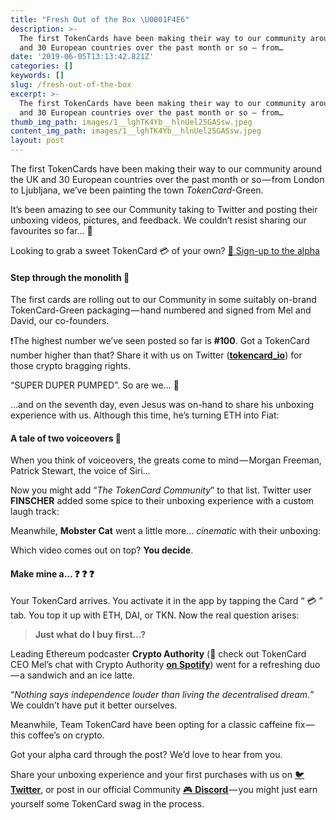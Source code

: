 ```yaml
---
title: "Fresh Out of the Box \U0001F4E6"
description: >-
  The first TokenCards have been making their way to our community around the UK
  and 30 European countries over the past month or so — from…
date: '2019-06-05T13:13:42.821Z'
categories: []
keywords: []
slug: /fresh-out-of-the-box
excerpt: >-
  The first TokenCards have been making their way to our community around the UK
  and 30 European countries over the past month or so — from…
thumb_img_path: images/1__lghTK4Yb__hlnUel25GASsw.jpeg
content_img_path: images/1__lghTK4Yb__hlnUel25GASsw.jpeg
layout: post
---
```



The first TokenCards have been making their way to our community around the UK and 30 European countries over the past month or so — from London to Ljubljana, we’ve been painting the town _TokenCard_\-Green.

It’s been amazing to see our Community taking to Twitter and posting their unboxing videos, pictures, and feedback. We couldn’t resist sharing our favourites so far… 👀

Looking to grab a sweet TokenCard 💳 of your own? [📩 Sign-up to the alpha](https://tokencard.io/alpha/)

#### Step through the monolith 🚶

The first cards are rolling out to our Community in some suitably on-brand TokenCard-Green packaging — hand numbered and signed from Mel and David, our co-founders.

❗️The highest number we’ve seen posted so far is **#100**. Got a TokenCard number higher than that? Share it with us on Twitter ([**tokencard\_io**](https://twitter.com/tokencard_io)) for those crypto bragging rights.

“SUPER DUPER PUMPED”. So are we… 💪

…and on the seventh day, even Jesus was on-hand to share his unboxing experience with us. Although this time, he’s turning ETH into Fiat:

#### A tale of two voiceovers 📣

When you think of voiceovers, the greats come to mind — Morgan Freeman, Patrick Stewart, the voice of Siri…

Now you might add “_The TokenCard Community_” to that list. Twitter user **FINSCHER** added some spice to their unboxing experience with a custom laugh track:

Meanwhile, **Mobster Cat** went a little more… _cinematic_ with their unboxing:

Which video comes out on top? **You decide**.

#### Make mine a… ❓ ❓ ❓

Your TokenCard arrives. You activate it in the app by tapping the Card “ 💳 ” tab. You top it up with ETH, DAI, or TKN. Now the real question arises:

> **Just what do I buy first…?**

Leading Ethereum podcaster **Crypto Authority** (🔌 check out TokenCard CEO Mel’s chat with Crypto Authority [**on Spotify**](https://open.spotify.com/episode/4OxTegeVBp5XrBmwhBOeTf?si=9XZfiRnrTVCWgfkrNYyjrA)) went for a refreshing duo — a sandwich and an ice latte.

“_Nothing says independence louder than living the decentralised dream._” We couldn’t have put it better ourselves.

Meanwhile, Team TokenCard have been opting for a classic caffeine fix — this coffee’s on crypto.

Got your alpha card through the post? We’d love to hear from you.

Share your unboxing experience and your first purchases with us on [🐦 **Twitter**](https://twitter.com/tokencard_io), or post in our official Community [🎮 **Discord** ](https://discord.gg/YrrFpFd)— you might just earn yourself some TokenCard swag in the process.